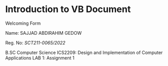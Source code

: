 # Introduction to VB Document
Welcoming Form

Name: SAJJAD ABDIRAHIM GEDOW

Reg. No: *SCT211-0065/2022*

B.SC Computer Science
ICS2209: Design and Implementation of Computer Applications
LAB 1: Assignment 1
